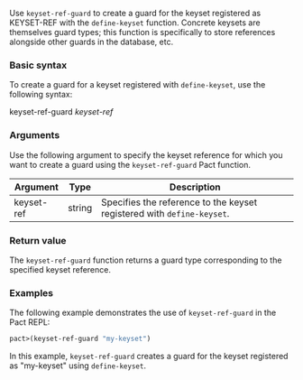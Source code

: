 Use `keyset-ref-guard` to create a guard for the keyset registered as KEYSET-REF with the `define-keyset` function. Concrete keysets are themselves guard types; this function is specifically to store references alongside other guards in the database, etc.

### Basic syntax

To create a guard for a keyset registered with `define-keyset`, use the following syntax:

keyset-ref-guard *keyset-ref*

### Arguments

Use the following argument to specify the keyset reference for which you want to create a guard using the `keyset-ref-guard` Pact function.

| Argument | Type | Description |
| --- | --- | --- |
| keyset-ref | string | Specifies the reference to the keyset registered with `define-keyset`. |

### Return value

The `keyset-ref-guard` function returns a guard type corresponding to the specified keyset reference.

### Examples

The following example demonstrates the use of `keyset-ref-guard` in the Pact REPL:

```lisp
pact>(keyset-ref-guard "my-keyset")
```

In this example, `keyset-ref-guard` creates a guard for the keyset registered as "my-keyset" using `define-keyset`.
